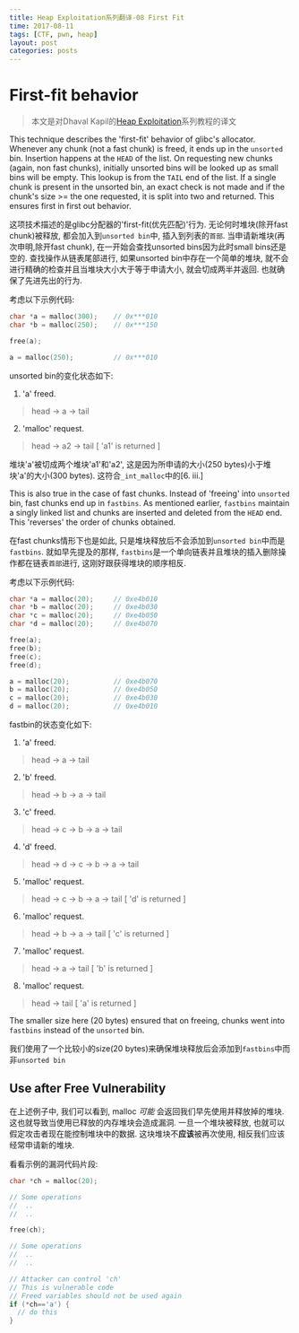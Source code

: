 ```yaml
---
title: Heap Exploitation系列翻译-08 First Fit
time: 2017-08-11
tags: [CTF, pwn, heap]
layout: post
categories: posts
---
```


# First-fit behavior

> 本文是对Dhaval Kapil的[Heap Exploitation](https://heap-exploitation.dhavalkapil.com/)系列教程的译文

This technique describes the 'first-fit' behavior of glibc's allocator. Whenever any chunk (not a fast chunk) is freed, it ends up in the `unsorted` bin. Insertion happens at the `HEAD` of the list. On requesting new chunks (again, non fast chunks), initially unsorted bins will be looked up as small bins will be empty. This lookup is from the `TAIL` end of the list. If a single chunk is present in the unsorted bin, an exact check is not made and if the chunk's size >= the one requested, it is split into two and returned. This ensures first in first out behavior.

这项技术描述的是glibc分配器的'first-fit(优先匹配)'行为. 无论何时堆块(除开fast chunk)被释放, 都会加入到`unsorted bin`中, 插入到列表的`首部`. 当申请新堆块(再次申明,除开fast chunk), 在一开始会查找unsorted bins因为此时small bins还是空的. 查找操作从链表尾部进行, 如果unsorted bin中存在一个简单的堆块, 就不会进行精确的检查并且当堆块大小大于等于申请大小, 就会切成两半并返回. 也就确保了先进先出的行为.

考虑以下示例代码:

```c
char *a = malloc(300);    // 0x***010
char *b = malloc(250);    // 0x***150

free(a);

a = malloc(250);          // 0x***010
```

unsorted bin的变化状态如下:

1. 'a' freed.
  > head -> a -> tail
2. 'malloc' request.
  > head -> a2 -> tail [ 'a1' is returned ]

堆块'a'被切成两个堆块'a1'和'a2', 这是因为所申请的大小(250 bytes)小于堆块'a'的大小(300 bytes). 这符合`_int_malloc`中的[6. iii.]

This is also true in the case of fast chunks. Instead of 'freeing' into `unsorted` bin, fast chunks end up in `fastbins`. As mentioned earlier, `fastbins` maintain a singly linked list and chunks are inserted and deleted from the `HEAD` end. This 'reverses' the order of chunks obtained.

在fast chunks情形下也是如此, 只是堆块释放后不会添加到`unsorted bin`中而是`fastbins`. 就如早先提及的那样, `fastbins`是一个单向链表并且堆块的插入删除操作都在链表`首部`进行, 这刚好跟获得堆块的顺序相反.

考虑以下示例代码:

```c
char *a = malloc(20);     // 0xe4b010
char *b = malloc(20);     // 0xe4b030
char *c = malloc(20);     // 0xe4b050
char *d = malloc(20);     // 0xe4b070

free(a);
free(b);
free(c);
free(d);

a = malloc(20);           // 0xe4b070
b = malloc(20);           // 0xe4b050
c = malloc(20);           // 0xe4b030
d = malloc(20);           // 0xe4b010
```

fastbin的状态变化如下:

1. 'a' freed.
  > head -> a -> tail
2. 'b' freed.
  > head -> b -> a -> tail
3. 'c' freed.
  > head -> c -> b -> a -> tail
4. 'd' freed.
  > head -> d -> c -> b -> a -> tail
5. 'malloc' request.
  > head -> c -> b -> a -> tail [ 'd' is returned ]
6. 'malloc' request.
  > head -> b -> a -> tail      [ 'c' is returned ]
7. 'malloc' request.
  > head -> a -> tail           [ 'b' is returned ]
8. 'malloc' request.
  > head -> tail                [ 'a' is returned ]

The smaller size here (20 bytes) ensured that on freeing, chunks went into `fastbins` instead of the `unsorted` bin.

我们使用了一个比较小的size(20 bytes)来确保堆块释放后会添加到`fastbins`中而非`unsorted bin`

## Use after Free Vulnerability

在上述例子中, 我们可以看到, malloc _可能_ 会返回我们早先使用并释放掉的堆块. 这也就导致当使用已释放的内存堆块会造成漏洞. 一旦一个堆块被释放, 也就可以假定攻击者现在能控制堆块中的数据. 这块堆块不**应该**被再次使用, 相反我们应该经常申请新的堆块.

看看示例的漏洞代码片段:

```c
char *ch = malloc(20);

// Some operations
//  ..
//  ..

free(ch);

// Some operations
//  ..
//  ..

// Attacker can control 'ch'
// This is vulnerable code
// Freed variables should not be used again
if (*ch=='a') {
  // do this
}
```
